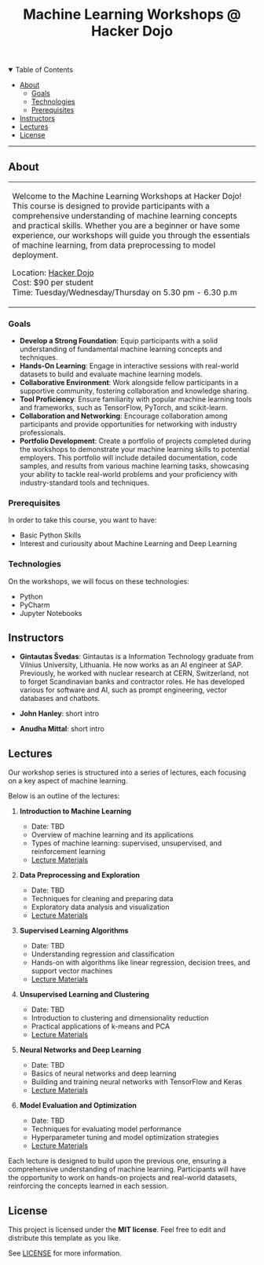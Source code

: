 <div align="center">
  <h1>Machine Learning Workshops @ Hacker Dojo</h1>
  <br />
  <br />
</div>

<details open="open">
<summary>Table of Contents</summary>

- [About](#about)
  - [Goals](#goals)
  - [Technologies](#technologies)
  - [Prerequisites](#prerequisites)
- [Instructors](#instructors)
- [Lectures](#lectures)
- [License](#license)

</details>

---

## About

<table>
<tr>
<td>

Welcome to the Machine Learning Workshops at Hacker Dojo! This course is designed to provide participants with a comprehensive understanding of machine learning concepts and practical skills. Whether you are a beginner or have some experience, our workshops will guide you through the essentials of machine learning, from data preprocessing to model deployment.

Location: [Hacker Dojo](https://hackerdojo.org/)<br>
Cost: $90 per student<br>
Time: Tuesday/Wednesday/Thursday on 5.30 pm - 6.30 p.m<br>

</td>
</tr>
</table>

### Goals

- **Develop a Strong Foundation**: Equip participants with a solid understanding of fundamental machine learning concepts and techniques.
- **Hands-On Learning**: Engage in interactive sessions with real-world datasets to build and evaluate machine learning models.
- **Collaborative Environment**: Work alongside fellow participants in a supportive community, fostering collaboration and knowledge sharing.
- **Tool Proficiency**: Ensure familiarity with popular machine learning tools and frameworks, such as TensorFlow, PyTorch, and scikit-learn.
- **Collaboration and Networking**: Encourage collaboration among participants and provide opportunities for networking with industry professionals.
- **Portfolio Development**: Create a portfolio of projects completed during the workshops to demonstrate your machine learning skills to potential employers. This portfolio will include detailed documentation, code samples, and results from various machine learning tasks, showcasing your ability to tackle real-world problems and your proficiency with industry-standard tools and techniques.

### Prerequisites

In order to take this course, you want to have:
- Basic Python Skills
- Interest and curiousity about Machine Learning and Deep Learning

### Technologies

On the workshops, we will focus on these technologies:
- Python
- PyCharm
- Jupyter Notebooks

## Instructors

- **Gintautas Švedas**: Gintautas is a Information Technology graduate from Vilnius University, Lithuania. He now works as an AI engineer at SAP. Previously, he worked with nuclear research at CERN, Switzerland, not to forget Scandinavian banks and contractor roles. He has developed various for software and AI, such as prompt engineering, vector databases and chatbots.

- **John Hanley**: short intro

- **Anudha Mittal**: short intro


## Lectures

Our workshop series is structured into a series of lectures, each focusing on a key aspect of machine learning. 

Below is an outline of the lectures:

1. **Introduction to Machine Learning**
   - Date: TBD
   - Overview of machine learning and its applications
   - Types of machine learning: supervised, unsupervised, and reinforcement learning
   - [Lecture Materials](#)

2. **Data Preprocessing and Exploration**
   - Date: TBD
   - Techniques for cleaning and preparing data
   - Exploratory data analysis and visualization
   - [Lecture Materials](#)

3. **Supervised Learning Algorithms**
   - Date: TBD
   - Understanding regression and classification
   - Hands-on with algorithms like linear regression, decision trees, and support vector machines
   - [Lecture Materials](#)

4. **Unsupervised Learning and Clustering**
   - Date: TBD
   - Introduction to clustering and dimensionality reduction
   - Practical applications of k-means and PCA
   - [Lecture Materials](#)

5. **Neural Networks and Deep Learning**
   - Date: TBD
   - Basics of neural networks and deep learning
   - Building and training neural networks with TensorFlow and Keras
   - [Lecture Materials](#)

6. **Model Evaluation and Optimization**
   - Date: TBD
   - Techniques for evaluating model performance
   - Hyperparameter tuning and model optimization strategies
   - [Lecture Materials](#)

Each lecture is designed to build upon the previous one, ensuring a comprehensive understanding of machine learning. 
Participants will have the opportunity to work on hands-on projects and real-world datasets, reinforcing the concepts learned in each session.

## License

This project is licensed under the **MIT license**. Feel free to edit and distribute this template as you like.

See [LICENSE](LICENSE) for more information.